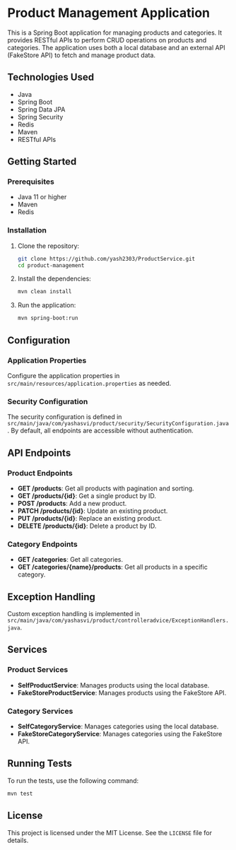 # Product Management Application

This is a Spring Boot application for managing products and categories. It provides RESTful APIs to perform CRUD operations on products and categories. The application uses both a local database and an external API (FakeStore API) to fetch and manage product data.

## Technologies Used

- Java
- Spring Boot
- Spring Data JPA
- Spring Security
- Redis
- Maven
- RESTful APIs

## Getting Started

### Prerequisites

- Java 11 or higher
- Maven
- Redis

### Installation

1. Clone the repository:
    ```sh
    git clone https://github.com/yash2303/ProductService.git
    cd product-management
    ```

2. Install the dependencies:
    ```sh
    mvn clean install
    ```

3. Run the application:
    ```sh
    mvn spring-boot:run
    ```

## Configuration

### Application Properties

Configure the application properties in `src/main/resources/application.properties` as needed.

### Security Configuration

The security configuration is defined in `src/main/java/com/yashasvi/product/security/SecurityConfiguration.java`. By default, all endpoints are accessible without authentication.

## API Endpoints

### Product Endpoints

- **GET /products**: Get all products with pagination and sorting.
- **GET /products/{id}**: Get a single product by ID.
- **POST /products**: Add a new product.
- **PATCH /products/{id}**: Update an existing product.
- **PUT /products/{id}**: Replace an existing product.
- **DELETE /products/{id}**: Delete a product by ID.

### Category Endpoints

- **GET /categories**: Get all categories.
- **GET /categories/{name}/products**: Get all products in a specific category.

## Exception Handling

Custom exception handling is implemented in `src/main/java/com/yashasvi/product/controlleradvice/ExceptionHandlers.java`.

## Services

### Product Services

- **SelfProductService**: Manages products using the local database.
- **FakeStoreProductService**: Manages products using the FakeStore API.

### Category Services

- **SelfCategoryService**: Manages categories using the local database.
- **FakeStoreCategoryService**: Manages categories using the FakeStore API.

## Running Tests

To run the tests, use the following command:
```sh
mvn test
```

## License

This project is licensed under the MIT License. See the `LICENSE` file for details.

